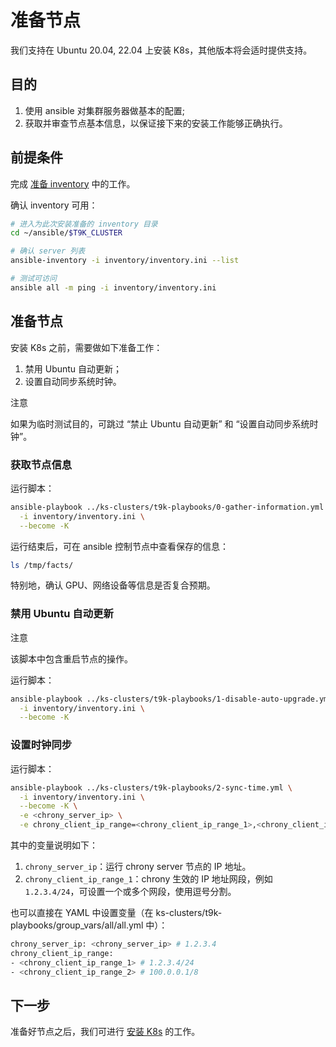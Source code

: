 # 准备节点

我们支持在 Ubuntu 20.04, 22.04 上安装 K8s，其他版本将会适时提供支持。

## 目的

1. 使用 ansible 对集群服务器做基本的配置;
2. 获取并审查节点基本信息，以保证接下来的安装工作能够正确执行。

## 前提条件

完成 [准备 inventory](./prepare-inventory.md) 中的工作。

确认 inventory 可用：

```bash
# 进入为此次安装准备的 inventory 目录
cd ~/ansible/$T9K_CLUSTER 

# 确认 server 列表
ansible-inventory -i inventory/inventory.ini --list

# 测试可访问
ansible all -m ping -i inventory/inventory.ini
```

## 准备节点

安装 K8s 之前，需要做如下准备工作：

1. 禁用 Ubuntu 自动更新；
1. 设置自动同步系统时钟。

<aside class="note">
<div class="title">注意</div>

如果为临时测试目的，可跳过 “禁止 Ubuntu 自动更新” 和 “设置自动同步系统时钟”。

</aside>

### 获取节点信息

运行脚本：

```bash
ansible-playbook ../ks-clusters/t9k-playbooks/0-gather-information.yml \
  -i inventory/inventory.ini \
  --become -K
```

运行结束后，可在 ansible 控制节点中查看保存的信息：

```bash
ls /tmp/facts/
```

特别地，确认 GPU、网络设备等信息是否复合预期。

### 禁用 Ubuntu 自动更新

<aside class="note warning">
<div class="title">注意</div>

该脚本中包含重启节点的操作。

</aside>

运行脚本：

```bash
ansible-playbook ../ks-clusters/t9k-playbooks/1-disable-auto-upgrade.yml \
  -i inventory/inventory.ini \
  --become -K
```

### 设置时钟同步

运行脚本：

```bash
ansible-playbook ../ks-clusters/t9k-playbooks/2-sync-time.yml \
  -i inventory/inventory.ini \
  --become -K \
  -e <chrony_server_ip> \
  -e chrony_client_ip_range=<chrony_client_ip_range_1>,<chrony_client_ip_range_2>
```

其中的变量说明如下：

1. `chrony_server_ip`：运行 chrony server 节点的 IP 地址。
1. `chrony_client_ip_range_1`：chrony 生效的 IP 地址网段，例如 `1.2.3.4/24`，可设置一个或多个网段，使用逗号分割。

也可以直接在 YAML 中设置变量（在 ks-clusters/t9k-playbooks/group_vars/all/all.yml 中）：

```bash
chrony_server_ip: <chrony_server_ip> # 1.2.3.4
chrony_client_ip_range:
- <chrony_client_ip_range_1> # 1.2.3.4/24
- <chrony_client_ip_range_2> # 100.0.0.1/8
```

## 下一步

准备好节点之后，我们可进行 [安装 K8s](./k8s-install.md) 的工作。